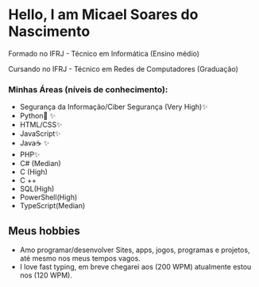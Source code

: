 # Hello, I am Micael Soares do Nascimento
<p> Formado no IFRJ - Técnico em Informática (Ensino médio)</p>
<p> Cursando no IFRJ - Técnico em Redes de Computadores (Graduação)</p>

<h3> Minhas Áreas (níveis de conhecimento): </h3>

- Segurança da Informação/Ciber Segurança (Very High)✨
- Python🐍 ✨
- HTML/CSS✨ 
- JavaScript✨
- Java☕ ✨
- PHP✨
- C# (Median)
- C (High)
- C ++
- SQL(High) 
- PowerShell(High)
- TypeScript(Median)

<h2>Meus hobbies</h2>

- Amo programar/desenvolver Sites, apps, jogos, programas e projetos, até mesmo nos meus tempos vagos.
- I love fast typing, em breve chegarei aos (200 WPM) atualmente estou nos (120 WPM).

<!--


**MicaelSoares11/MicaelSoares11** is a ✨ _special_ ✨ repository because its `README.md` (this file) appears on your GitHub profile.

Here are some ideas to get you started:

- 🔭 I’m currently working on ...
- 🌱 I’m currently learning ...
- 👯 I’m looking to collaborate on ...
- 🤔 I’m looking for help with ...
- 💬 Ask me about ...
- 📫 How to reach me: ...
- 😄 Pronouns: ...
- ⚡ Fun fact: ...
-->
